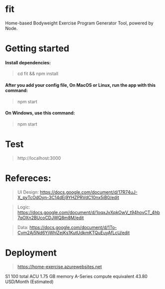 # fit
Home-based Bodyweight Exercise Program Generator Tool, powered by Node.

# Getting started 

#### Install dependencies:
> cd fit && npm install


#### After you add your config file, On MacOS or Linux, run the app with this command:
> npm start
  
#### On Windows, use this command:
> npm start


# Test

> http://localhost:3000


# Refereces:

> UI Design: https://docs.google.com/document/d/17R74uJ-X_pyTcOdOyn-3C14dEj9YHZPRVdC10nx5iB0/edit

> Logic: https://docs.google.com/document/d/1oqxJvXpkOwV_t94hovCT_4hb7qOXn2BUcoCDJWQ8m8M/edit

> Data: https://docs.google.com/document/d/1To-Cvm2Aj5Nd6YjWhlZejKs1KutUdkmKTQuEuyAfLcU/edit

# Deployment

> https://home-exercise.azurewebsites.net

S1
100 total ACU
1.75 GB memory
A-Series compute equivalent
43.80 USD/Month (Estimated)
